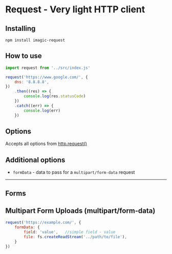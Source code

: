 # Request - Very light HTTP client

## Installing

```shell
npm install imagic-request
```

## How to use

```js
import request from '../src/index.js'

request('https://www.google.com/', {
    dns: '8.8.8.8',
})
    .then((res) => {
        console.log(res.statusCode)
    })
    .catch((err) => {
        console.log(err)
    })

```

## Options
Accepts all options from [http.request()](https://nodejs.org/api/http.html#http_http_request_options_callback)

## Additional options
- `formData` - data to pass for a `multipart/form-data` request

---


## Forms

## Multipart Form Uploads (multipart/form-data)

```js
request('https://example.com/', {
    formData: {
        field: 'value',   //simple field - value 
        file: fs.createReadStream('../path/to/file'),
    }
})
```